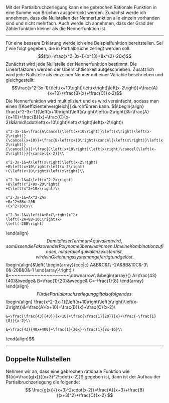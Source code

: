 Mit der Partialbruchzerlegung kann eine gebrochen Rationale Funktion in eine Summe von Brüchen ausgedrückt werden.
Zunächst werde ich annehmen, dass die Nullstellen der Nennerfunktion alle einzeln vorhanden sind und nicht mehrfach. Auch werde ich annehmen, dass der Grad der Zählerfunktion kleiner als die Nennerfunktion ist.

---
Für eine bessere Erklärung werde ich eine Beispielfunktion bereitstellen.
Sei $f$ wie folgt gegeben, die in Partialbrüche zerlegt werden soll:
$$f(x)=\frac{x^2-3x-1}{x^{3}+8x^{2}-20x}$$
Zunächst wird jede Nullstelle der Nennerfunktion bestimmt. Die Linearfaktoren werden der Übersichtlichkeit aufgeschrieben. Zusätzlich wird jede Nullstelle als einzelnen Nenner mit einer Variable beschrieben und gleichgestellt:
$$\frac{x^2-3x-1}{\left(x+10\right)\left(x\right)\left(x-2\right)}=\frac{A}{x+10}+\frac{B}{x}+\frac{C}{x-2}$$
Die Nennerfunktion wird multipliziert und es wird vereinfacht, sodass man einen [[Koeffizientenvergleich]] durchführen kann.
$$\begin{align}
	\frac{x^2-3x-1}{\left(x+10\right)\left(x\right)\left(x-2\right)}&=\frac{A}{x+10}+\frac{B}{x}+\frac{C}{x-2}&&\mid\cdot\left(x+10\right)\left(x\right)\left(x-2\right)\\
	
	x^2-3x-1&=\frac{A\cancel{\left(x+10\right)}\left(x\right)\left(x-2\right)}{\cancel{x+10}}+\frac{B\left(x+10\right)\cancel{\left(x\right)}\left(x-2\right)}{\cancel{x}}+\frac{C\left(x+10\right)\left(x\right)\cancel{\left(x-2\right)}}{\cancel{x-2}}\\
	
	x^2-3x-1&=A\left(x\right)\left(x-2\right)
	+B\left(x+10\right)\left(x-2\right)
	+C\left(x+10\right)\left(x\right)\\
	
	x^2-3x-1&=A\left(x^2-2x\right)
	+B\left(x^2+8x-20\right)
	+C\left(x^2+10x\right)\\
	
	x^2-3x-1&=Ax^2-2Ax
	+Bx^2+8Bx-20B
	+Cx^2+10Cx\\
	
	x^2-3x-1&=\left(A+B+C\right)x^2+
	\left(-2A+8B+10C\right)x+
	\left(-20B\right)
\end{align}$$
Damit dieser Term nun Äquivalent wird, so müssen die Faktoren der Polynome übereinstimmen. Um eine Kombination zu finden, mit der die Äquivalenz existent ist, wird ein Gleichungssystem angefertigt und gelöst.
$$\begin{align}&\left(
	\begin{array}{ccc|c}
		A&B&C&1\\
		-2A&8B&10C&-3\\
		0&-20B&0&-1
	\end{array}\right)
	\\
	&~~~~~~~~~~~~~~~~~~~~~\downarrow\\
	&\begin{array}{}
		A=\frac{43}{40}&\wedge&
		B=\frac{1}{20}&\wedge&
		C=-\frac{1}{8}
	\end{array}
\end{align}
$$
Für die Partialbruchzerlegung gilt also folgendes:
$$\begin{align}
	\frac{x^2-3x-1}{\left(x+10\right)\left(x\right)\left(x-2\right)}&=\frac{A}{x+10}+\frac{B}{x}+\frac{C}{x-2}\\
	
	&=\frac{\frac{43}{40}}{x+10}+\frac{\frac{1}{20}}{x}+\frac{-\frac{1}{8}}{x-2}\\
	
	&=\frac{43}{40x+400}+\frac{1}{20x}-\frac{1}{8x-16}\\
\end{align}$$

---
## Doppelte Nullstellen
Nehmen wir an, dass eine gebrochen rationale Funktion wie $f(x)=\frac{g(x)}{(x+3)^2\cdot(x-2)}$ gegeben ist, dann ist der Aufbau der Partialbruchzerlegung die folgende:
$$
\frac{g(x)}{(x+3)^2\cdot(x-2)}=\frac{A}{x+3}+\frac{B}{(x+3)^2}+\frac{C}{x-2}
$$